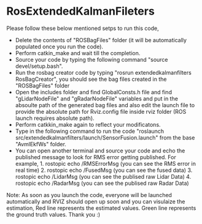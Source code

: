 # RosExtendedKalmanFileters

Please follow these below mentioned setps to run this code,

*  Delete the contents of "ROSBagFiles" folder (it will be automatically populated once you run the code).
*  Perform catkin_make and wait till the completion.
*  Source your code by typing the following command "source devel/setup.bash".
*  Run the rosbag creator code by typing "rosrun extendedkalmanfilters RosBagCreator", you should see the bag files created in the "ROSBagFiles" folder
*  Open the includes folder and find GlobalConsts.h file and find "gLidarNodeFile" and "gRadarNodeFile" variables and put in the absoulte path of the generated bag files and also edit the launch file to provide the absolute path for Rviz.config file inside rviz folder (ROS launch requires absolute path).
*  Perform catkkin_make again to reflect your modificatons.
*  Type in the following command to run the code "roslaunch src/extendedkalmanfilters/launch/SensorFusion.launch" from the base "AvmlEkfWs" folder.
*  You can open another terminal and source your code and echo the published message to look for RMS error getting published.
   For example,
              1. rostopic echo /RMSErrorMsg (you can see the RMS error in real time)
              2. rostopic echo /FusedMsg (you can see the fused data)
              3. rostopic echo /LidarMsg (you can see the publised raw Lidar Data)
              4. rostopic echo /RadarMsg (you can see the publised raw Radar Data)


Note: As soon as you launch the code, everyone will be launched automatically and RVIZ should open up soon and you can visulaize the estimation,
      Red line represents the estimated values.
      Green line represents the ground truth values.
Thank you :)
